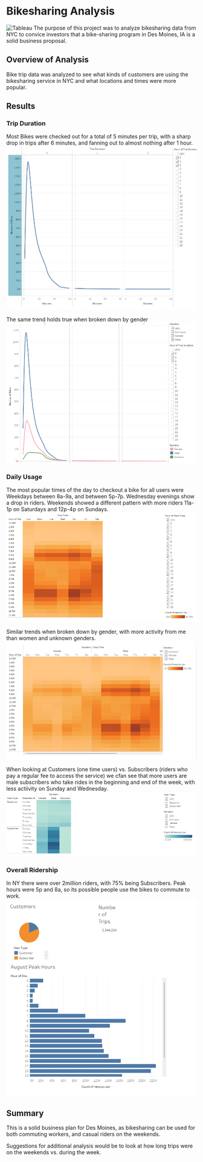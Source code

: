 # Bikesharing Analysis
![Tableau](https://public.tableau.com/views/Ridesharing_16503216487370/NYCStory?:language=en-US&:display_count=n&:origin=viz_share_link)
The purpose of this project was to analyze bikesharing data from NYC to convice investors that a bike-sharing program in Des Moines, IA is a solid business proposal. 

## Overview of Analysis
Bike trip data was analyzed to see what kinds of customers are using the bikesharing service in NYC and what locations and times were more popular.

## Results

### Trip Duration
Most Bikes were checked out for a total of 5 minutes per trip, with a sharp drop in trips after 6 minutes, and fanning out to almost nothing after 1 hour.  
![Bike Checkout Duration for all Users](/CheckoutTimes.png)

The same trend holds true when broken down by gender
![Bike Checkout Duration by Gender](/TripDurationbyGender.png)
### Daily Usage
The most popular times of the day to checkout a bike for all users were Weekdays between 8a-9a, and between 5p-7p.  Wednesday evenings show a drop in riders.  Weekends showed a different pattern with more riders 11a-1p on Saturdays and 12p-4p on Sundays.
![Bike Checkout per Day](/CheckoutTimesperWeekday.png)

Similar trends when broken down by gender, with more activity from me than women and unknown genders.
![Bike Checkout per Day by Gender](/CheckoutTimesbyGenderPerWeekday.png)

When looking at Customers (one time users) vs. Subscribers (riders who pay a regular fee to access the service) we cfan see that more users are male subscribers who take rides in the beginning and end of the week, with less actiivity on Sunday and Wednesday.
![User Trips by Gender per Weekday](/RidersByGenderPerWeekday.png)

### Overall Ridership
In NY there were over 2million riders, with 75% being Subscribers. Peak hours were 5p and 8a, so its possible people use the bikes to commute to work.
![Dashboard](/CustomersPeakHoursNumberofRides.png)

## Summary
This is a solid business plan for Des Moines, as bikesharing can be used for both commuting workers, and casual riders on the weekends.

Suggestions for additional analysis would be to look at how long trips were on the weekends vs. during the week. 
